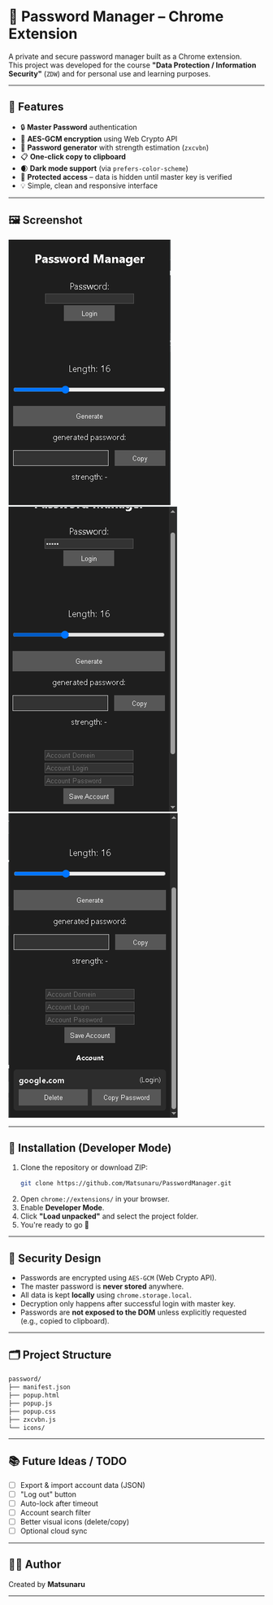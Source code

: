 # 🔐 Password Manager – Chrome Extension

A private and secure password manager built as a Chrome extension.  
This project was developed for the course **"Data Protection / Information Security"** (`ZDW`) and for personal use and learning purposes.

---

## 📌 Features

- 🔒 **Master Password** authentication
- 🧠 **AES-GCM encryption** using Web Crypto API
- 🔑 **Password generator** with strength estimation (`zxcvbn`)
- 📋 **One-click copy to clipboard**
- 🌒 **Dark mode support** (via `prefers-color-scheme`)
- 🚫 **Protected access** – data is hidden until master key is verified
- 💡 Simple, clean and responsive interface

---

## 🖼️ Screenshot

![alt text](image-1.png)
![alt text](image-2.png)
![alt text](image-3.png)

---

## 🚀 Installation (Developer Mode)

1. Clone the repository or download ZIP:
   ```bash
   git clone https://github.com/Matsunaru/PasswordManager.git
   ```
2. Open `chrome://extensions/` in your browser.
3. Enable **Developer Mode**.
4. Click **"Load unpacked"** and select the project folder.
5. You're ready to go 🎉

---

## 🔐 Security Design

- Passwords are encrypted using `AES-GCM` (Web Crypto API).
- The master password is **never stored** anywhere.
- All data is kept **locally** using `chrome.storage.local`.
- Decryption only happens after successful login with master key.
- Passwords are **not exposed to the DOM** unless explicitly requested (e.g., copied to clipboard).

---

## 🗂️ Project Structure

```
password/
├── manifest.json
├── popup.html
├── popup.js
├── popup.css
├── zxcvbn.js
└── icons/
```

---

## 📚 Future Ideas / TODO

- [ ] Export & import account data (JSON)
- [ ] "Log out" button
- [ ] Auto-lock after timeout
- [ ] Account search filter
- [ ] Better visual icons (delete/copy)
- [ ] Optional cloud sync

---

## 🧑‍💻 Author

Created by **Matsunaru**  

---

